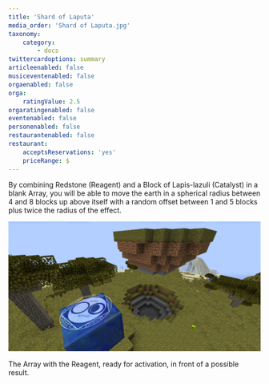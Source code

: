 ```yaml
---
title: 'Shard of Laputa'
media_order: 'Shard of Laputa.jpg'
taxonomy:
    category:
        - docs
twittercardoptions: summary
articleenabled: false
musiceventenabled: false
orgaenabled: false
orga:
    ratingValue: 2.5
orgaratingenabled: false
eventenabled: false
personenabled: false
restaurantenabled: false
restaurant:
    acceptsReservations: 'yes'
    priceRange: $
---
```


By combining Redstone (Reagent) and a Block of Lapis-lazuli (Catalyst) in a blank Array, you will be able to move the earth in a spherical radius between 4 and 8 blocks up above itself with a random offset between 1 and 5 blocks plus twice the radius of the effect.

![](Shard%20of%20Laputa.jpg)

The Array with the Reagent, ready for activation, in front of a possible result.